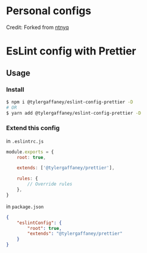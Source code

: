 # Personal configs

Credit:  Forked from [ntnyq](https://github.com/ntnyq/configs)

# EsLint config with Prettier

## Usage

### Install

```bash
$ npm i @tylergaffaney/eslint-config-prettier -D
# OR
$ yarn add @tylergaffaney/eslint-config-prettier -D
```

### Extend this config

in `.eslintrc.js`

```js
module.exports = {
    root: true,

    extends: ['@tylergaffaney/prettier'],

    rules: {
        // Override rules
    },
}
```

in `package.json`

```json
{
    "eslintConfig": {
        "root": true,
        "extends": "@tylergaffaney/prettier"
    }
}
```
